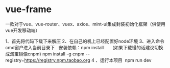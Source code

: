 # vue-frame
一款对于vue、vue-router、vuex、axios、mint-ui集成封装初始化框架（供使用vue开发移动端）

1、首先将代码下载下来解压
2、在自己的机上已经配置好node环境
3、进入命令cmd窗户进入当前目录下
   安装依赖：npm install    
   (如果下载慢的话建议切换成淘宝镜像cnpm) npm install -g cnpm --registry=https://registry.npm.taobao.org
4 、运行本项目  npm run dev 


